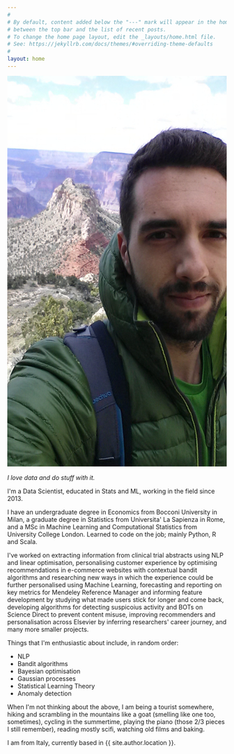 ```yaml
---
#
# By default, content added below the "---" mark will appear in the home page
# between the top bar and the list of recent posts.
# To change the home page layout, edit the _layouts/home.html file.
# See: https://jekyllrb.com/docs/themes/#overriding-theme-defaults
#
layout: home
---
```


![avatar](assets/20160521_111117.jpg)

_I love data and do stuff with it._

I'm a Data Scientist, educated in Stats and ML, working in the field since 2013. 

I have an undergraduate degree in Economics from Bocconi University in Milan, a graduate degree in Statistics from Universita' La Sapienza in Rome, and a MSc in Machine Learning and Computational Statistics from University College London. Learned to code on the job; mainly Python, R and Scala. 

I've worked on extracting information from clinical trial abstracts using NLP and linear optimisation, personalising customer experience by optimising recommendations in e-commerce websites with contextual bandit algorithms and researching new ways in which the experience could be further personalised using Machine Learning, forecasting and reporting on key metrics for Mendeley Reference Manager and informing feature development by studying what made users stick for longer and come back, developing algorithms for detecting suspicoius activity and BOTs on Science Direct to prevent content misuse, improving recommenders and personalisation across Elsevier by inferring researchers' career journey, and many more smaller projects. 

Things that I'm enthusiastic about include, in random order: 
- NLP
- Bandit algorithms
- Bayesian optimisation
- Gaussian processes
- Statistical Learning Theory
- Anomaly detection

When I'm not thinking about the above, I am being a tourist somewhere, hiking and scrambling in the mountains like a goat (smelling like one too, sometimes), cycling in the summertime, playing the piano (those 2/3 pieces I still remember), reading mostly scifi, watching old films and baking.

I am from Italy, currently based in {{ site.author.location }}.

